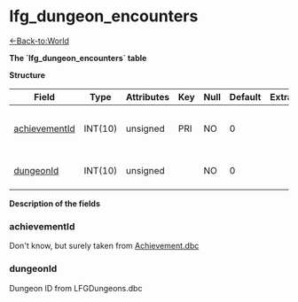 # lfg\_dungeon\_encounters

[<-Back-to:World](database-world.md)

**The \`lfg\_dungeon\_encounters\` table**

**Structure**

| Field              | Type    | Attributes | Key | Null | Default | Extra | Comment                                   |
|--------------------|---------|------------|-----|------|---------|-------|-------------------------------------------|
| [achievementId][1] | INT(10) | unsigned   | PRI | NO   | 0       |       | Achievement marking final boss completion |
| [dungeonId][2]     | INT(10) | unsigned   |     | NO   | 0       |       | Dungeon entry from dbc                    |

[1]: #achievementid
[2]: #dungeonid

**Description of the fields**

### achievementId

Don't know, but surely taken from [Achievement.dbc](Achievement)

### dungeonId

Dungeon ID from LFGDungeons.dbc
